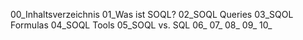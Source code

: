 00_Inhaltsverzeichnis
01_Was ist SOQL?
02_SOQL Queries
03_SQOL Formulas
04_SOQL Tools
05_SOQL vs. SQL
06_
07_
08_
09_
10_
